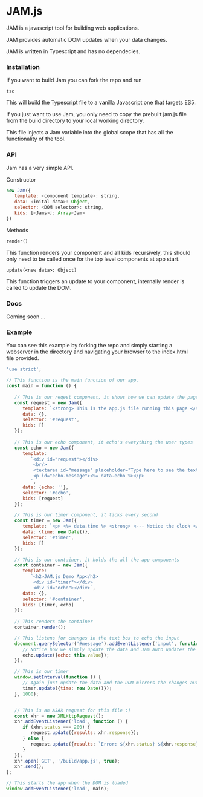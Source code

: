 # JAM.js

JAM is a javascript tool for building web applications.

JAM provides automatic DOM updates when your data changes.

JAM is written in Typescript and has no dependecies.

### Installation

If you want to build Jam you can fork the repo and run 

```
tsc
```

This will build the Typescript file to a vanilla Javascript one
that targets ES5.

If you just want to use Jam, you only need to copy the prebuilt 
jam.js file from the build directory to your local working directory.

This file injects a Jam variable into the global scope that has
all the functionality of the tool.

### API

Jam has a very simple API.

Constructor

```javascript
new Jam({
   template: <component template>: string,
   data: <inital data>: Object,
   selector: <DOM selector>: string,
   kids: [<Jams>]: Array<Jam>
})
```

Methods

```
render()
```
This function renders your component and all kids recursively, this should only need to be called once for the top level components at app start.

```
update(<new data>: Object)
```
This function triggers an update to your component, internally render is called to update the DOM.

### Docs

Coming soon ...

### Example

You can see this example by forking the repo and simply starting a webserver in the directory and navigating your browser to the index.html file provided.

```javascript
'use strict';

// This function is the main function of our app.
const main = function () {
   
   // This is our reqest component, it shows how we can update the page with ajax
   const request = new Jam({
      template: `<strong> This is the app.js file running this page </strong> <br\> <%- data.results %>`,
      data: {},
      selector: '#request',
      kids: []
   });
   
   // This is our echo component, it echo's everything the user types
   const echo = new Jam({
      template:
         `<div id="request"></div>
          <br/>
          <textarea id="message" placeholder="Type here to see the text echo" rows="10" cols="50"></textarea>
          <p id="echo-message"><%= data.echo %></p>
         `,
      data: {echo: ''},
      selector: '#echo',
      kids: [request]
   });

   // This is our timer component, it ticks every second
   const timer = new Jam({
      template: `<p> <%= data.time %> <strong> <--- Notice the clock </strong> </p>`,
      data: {time: new Date()},
      selector: '#timer',
      kids: []
   });

   // This is our container, it holds the all the app components
   const container = new Jam({
      template:
         `<h2>JAM.js Demo App</h2>
          <div id="timer"></div>
          <div id="echo"></div>`,
      data: {},
      selector: '#container',
      kids: [timer, echo] 
   });
 
   // This renders the container
   container.render();

   // This listens for changes in the text box to echo the input
   document.querySelector('#message').addEventListener('input', function (evt) {
      // Notice how we simply update the data and Jam auto updates the DOM
      echo.update({echo: this.value});
   });

   // This is our timer
   window.setInterval(function () {
      // Again just update the data and the DOM mirrors the changes automatically
      timer.update({time: new Date()});
   }, 1000);


   // This is an AJAX request for this file :)
   const xhr = new XMLHttpRequest();
   xhr.addEventListener('load', function () {
      if (xhr.status === 200) {
         request.update({results: xhr.response});
      } else {
         request.update({results: `Error: ${xhr.status} ${xhr.response}`});
      }
   });
   xhr.open('GET', '/build/app.js', true);
   xhr.send();
};

// This starts the app when the DOM is loaded
window.addEventListener('load', main);
```
